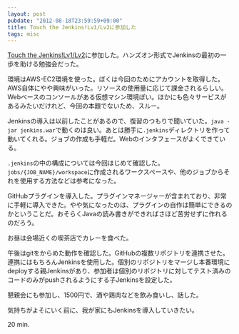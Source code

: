 ```yaml
---
layout: post
pubdate: "2012-08-18T23:59:59+09:00"
title: Touch the Jenkins!Lv1/Lv2に参加した
tags: misc
---
```

[Touch the Jenkins!Lv1/Lv2](http://connpass.com/event/791/)に参加した。ハンズオン形式でJenkinsの最初の一歩を助ける勉強会だった。

環境はAWS-EC2環境を使った。ぼくは今回のためにアカウントを取得した。AWS自体にやや興味がいった。リソースの使用量に応じて課金されるらしい。Webベースのコンソールがある仮想マシン環境ぽい。ほかにも色々サービスがあるみたいだけれど、今回の本題でないため、スルー。

Jenkinsの導入は以前したことがあるので、復習のつもりで聞いていた。`java -jar jenkins.war`で動くのは良い。あとは勝手に`.jenkins`ディレクトリを作って動いてくれる。ジョブの作成も手軽だ。Webのインタフェースがよくできている。

`.jenkins`の中の構成については今回はじめて確認した。`jobs/{JOB_NAME}/workspace`に作成されるワークスペースや、他のジョブからそれを使用する方法などは参考になった。

GitHubプラグインを導入した。プラグインマネージャーが含まれており、非常に手軽に導入できた。やや気になったのは、プラグインの自作は簡単にできるのかということだ。おそらくJavaの読み書きができればさほど苦労せずに作れるのだろう。

お昼は会場近くの喫茶店でカレーを食べた。

午後はgitをからめた動作を確認した。GitHubの複数リポジトリを連携させた。連携にはもちろんJenkinsを使用した。個別のリポジトリをマージし本番環境にdeployする親Jenkinsがあり、参加者は個別のリポジトリに対してテスト済みのコードのみがpushされるようにする子Jenkinsを設定した。

懇親会にも参加し、1500円で、酒や鶏肉などを飲み食いし、話した。

気持ちがよそにいく前に、我が家にもJenkinsを導入していきたい。

20 min.
